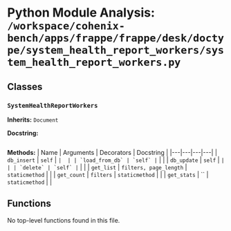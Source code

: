 # Python Module Analysis: `/workspace/cohenix-bench/apps/frappe/frappe/desk/doctype/system_health_report_workers/system_health_report_workers.py`

## Classes

### `SystemHealthReportWorkers`
**Inherits:** `Document`


**Docstring:**
```

```

**Methods:**
| Name | Arguments | Decorators | Docstring |
|---|---|---|---|
| `db_insert` | `self` | `` |  |
| `load_from_db` | `self` | `` |  |
| `db_update` | `self` | `` |  |
| `delete` | `self` | `` |  |
| `get_list` | `filters, page_length` | `staticmethod` |  |
| `get_count` | `filters` | `staticmethod` |  |
| `get_stats` | `` | `staticmethod` |  |





## Functions

No top-level functions found in this file.
